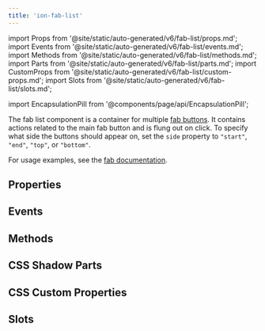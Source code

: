 ```yaml
---
title: 'ion-fab-list'
---
```


import Props from '@site/static/auto-generated/v6/fab-list/props.md';
import Events from '@site/static/auto-generated/v6/fab-list/events.md';
import Methods from '@site/static/auto-generated/v6/fab-list/methods.md';
import Parts from '@site/static/auto-generated/v6/fab-list/parts.md';
import CustomProps from '@site/static/auto-generated/v6/fab-list/custom-props.md';
import Slots from '@site/static/auto-generated/v6/fab-list/slots.md';

import EncapsulationPill from '@components/page/api/EncapsulationPill';

<EncapsulationPill type="shadow" />

The fab list component is a container for multiple [fab buttons](./fab-button). It contains actions related to the main fab button and is flung out on click. To specify what side the buttons should appear on, set the `side` property to `"start"`, `"end"`, `"top"`, or `"bottom"`.

For usage examples, see the [fab documentation](./fab).

## Properties

<Props />

## Events

<Events />

## Methods

<Methods />

## CSS Shadow Parts

<Parts />

## CSS Custom Properties

<CustomProps />

## Slots

<Slots />
